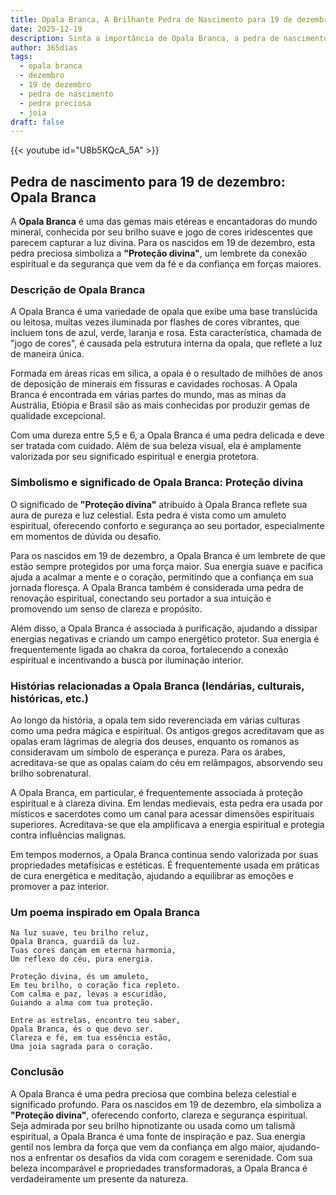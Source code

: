 ```yaml
---
title: Opala Branca, A Brilhante Pedra de Nascimento para 19 de dezembro
date: 2025-12-19
description: Sinta a importância de Opala Branca, a pedra de nascimento de 19 de dezembro que simboliza Proteção divina. Deixe que sua beleza e significado iluminem seu dia.
author: 365dias
tags:
  - opala branca
  - dezembro
  - 19 de dezembro
  - pedra de nascimento
  - pedra preciosa
  - joia
draft: false
---
```


{{< youtube id="U8b5KQcA_5A" >}}

## Pedra de nascimento para 19 de dezembro: Opala Branca

A **Opala Branca** é uma das gemas mais etéreas e encantadoras do mundo mineral, conhecida por seu brilho suave e jogo de cores iridescentes que parecem capturar a luz divina. Para os nascidos em 19 de dezembro, esta pedra preciosa simboliza a **"Proteção divina"**, um lembrete da conexão espiritual e da segurança que vem da fé e da confiança em forças maiores.

### Descrição de Opala Branca

A Opala Branca é uma variedade de opala que exibe uma base translúcida ou leitosa, muitas vezes iluminada por flashes de cores vibrantes, que incluem tons de azul, verde, laranja e rosa. Esta característica, chamada de "jogo de cores", é causada pela estrutura interna da opala, que reflete a luz de maneira única.

Formada em áreas ricas em sílica, a opala é o resultado de milhões de anos de deposição de minerais em fissuras e cavidades rochosas. A Opala Branca é encontrada em várias partes do mundo, mas as minas da Austrália, Etiópia e Brasil são as mais conhecidas por produzir gemas de qualidade excepcional.

Com uma dureza entre 5,5 e 6, a Opala Branca é uma pedra delicada e deve ser tratada com cuidado. Além de sua beleza visual, ela é amplamente valorizada por seu significado espiritual e energia protetora.

### Simbolismo e significado de Opala Branca: Proteção divina

O significado de **"Proteção divina"** atribuído à Opala Branca reflete sua aura de pureza e luz celestial. Esta pedra é vista como um amuleto espiritual, oferecendo conforto e segurança ao seu portador, especialmente em momentos de dúvida ou desafio.

Para os nascidos em 19 de dezembro, a Opala Branca é um lembrete de que estão sempre protegidos por uma força maior. Sua energia suave e pacífica ajuda a acalmar a mente e o coração, permitindo que a confiança em sua jornada floresça. A Opala Branca também é considerada uma pedra de renovação espiritual, conectando seu portador a sua intuição e promovendo um senso de clareza e propósito.

Além disso, a Opala Branca é associada à purificação, ajudando a dissipar energias negativas e criando um campo energético protetor. Sua energia é frequentemente ligada ao chakra da coroa, fortalecendo a conexão espiritual e incentivando a busca por iluminação interior.

### Histórias relacionadas a Opala Branca (lendárias, culturais, históricas, etc.)

Ao longo da história, a opala tem sido reverenciada em várias culturas como uma pedra mágica e espiritual. Os antigos gregos acreditavam que as opalas eram lágrimas de alegria dos deuses, enquanto os romanos as consideravam um símbolo de esperança e pureza. Para os árabes, acreditava-se que as opalas caíam do céu em relâmpagos, absorvendo seu brilho sobrenatural.

A Opala Branca, em particular, é frequentemente associada à proteção espiritual e à clareza divina. Em lendas medievais, esta pedra era usada por místicos e sacerdotes como um canal para acessar dimensões espirituais superiores. Acreditava-se que ela amplificava a energia espiritual e protegia contra influências malignas.

Em tempos modernos, a Opala Branca continua sendo valorizada por suas propriedades metafísicas e estéticas. É frequentemente usada em práticas de cura energética e meditação, ajudando a equilibrar as emoções e promover a paz interior.

### Um poema inspirado em Opala Branca

```
Na luz suave, teu brilho reluz,  
Opala Branca, guardiã da luz.  
Tuas cores dançam em eterna harmonia,  
Um reflexo do céu, pura energia.  

Proteção divina, és um amuleto,  
Em teu brilho, o coração fica repleto.  
Com calma e paz, levas a escuridão,  
Guiando a alma com tua proteção.  

Entre as estrelas, encontro teu saber,  
Opala Branca, és o que devo ser.  
Clareza e fé, em tua essência estão,  
Uma joia sagrada para o coração.
```

### Conclusão

A Opala Branca é uma pedra preciosa que combina beleza celestial e significado profundo. Para os nascidos em 19 de dezembro, ela simboliza a **"Proteção divina"**, oferecendo conforto, clareza e segurança espiritual. Seja admirada por seu brilho hipnotizante ou usada como um talismã espiritual, a Opala Branca é uma fonte de inspiração e paz. Sua energia gentil nos lembra da força que vem da confiança em algo maior, ajudando-nos a enfrentar os desafios da vida com coragem e serenidade. Com sua beleza incomparável e propriedades transformadoras, a Opala Branca é verdadeiramente um presente da natureza.